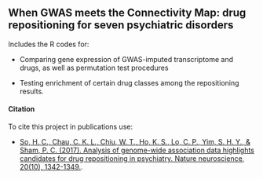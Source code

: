 ## When GWAS meets the Connectivity Map: drug repositioning for seven psychiatric disorders

Includes the R codes for:
- Comparing gene expression of GWAS-imputed transcriptome and drugs, as well as permutation test procedures

- Testing enrichment of certain drug classes among the repositioning results.

#### Citation

To cite this project in publications use:

- [So, H. C., Chau, C. K. L., Chiu, W. T., Ho, K. S., Lo, C. P., Yim, S. H. Y., & Sham, P. C. (2017). Analysis of genome-wide association data highlights candidates for drug repositioning in psychiatry. Nature neuroscience, 20(10), 1342-1349.](https://doi.org/10.1038/nn.4618).
